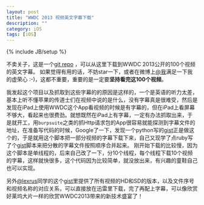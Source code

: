 ```yaml
---
layout: post
title: "WWDC 2013 视频英文字幕下载"
description: ""
category: iOS
tags: [iOS]
---
```

{% include JB/setup %}

不卖关子，这是一个[git repo](https://github.com/qiaoxueshi/WWDC_2013_Video_Subtitle) ，可以从这里下载到WWDC 2013公开的100个视频的英文字幕。
如果觉得有用的话，不妨star一下，或者在微博上[@我](http://weibo.com/2js3)满足一下我的虚荣心 :-)，这都不重要，重要的是一定要**坚持看完这100个视频**。

我发起这个项目以及抓取到这些字幕的的原因是这样的，一个是英语的听力太差，基本上听不懂苹果的传道士们在视频中说的是什么，没有字幕真是很难受，然后是发现在iPad上使用WWDC这个App看视频的时候是有字幕的，但在iPad上看屏幕不够大，看起来也很费劲。就想既然在iPad上有字幕，一定有办法抓取出来，于是就开工，用`burpsuite`之类的抓Http请求包的App很容易就能探测到字幕文件的地址，在准备写代码的时候，Google了一下，发现一个python写的[gist](https://gist.github.com/nriley/5874460)正是做这个的，于是就用这个脚本把一部分视频的字幕下载下来，自己又现学了点ruby写了个[gist](https://gist.github.com/qiaoxueshi/5992949)脚本来把分散的字幕文件按照顺序合并起来。 刚开始下载的比较慢，因为这个脚本是单线程的，后来自己改了一下，分10个线程，每个线程下载10个视频的字幕，这样就快很多，这个代码因为比较简单，就没放出来，有兴趣的童鞋自己也可以实现。

另外[@lexrus](https://gist.github.com/lexrus)同学的这个[gist](https://gist.github.com/lexrus/5792296)里提供了所有视频的HD和SD的版本，以及文件序号和视频名称的对应关系，可以直接放在迅雷里下载，完了再配上字幕，可以像欣赏好莱坞大片一样的欣赏WWDC2013带来的新技术盛宴了！






